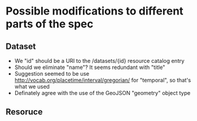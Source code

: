 # Possible modifications to different parts of the spec

## Dataset

- We "id" should be a URI to the /datasets/{id} resource catalog entry
- Should we eliminate "name"? It seems redundant with "title"
- Suggestion seemed to be use http://vocab.org/placetime/interval/gregorian/ for "temporal", so that's what we used
- Definately agree with the use of the GeoJSON "geometry" object type

## Resoruce

